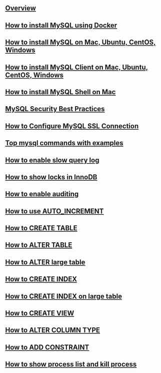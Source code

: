 ---
---

## [Overview](/reference/mysql/how-to/overview)

## [How to install MySQL using Docker](/reference/mysql/how-to/how-to-install-mysql-using-docker)

## [How to install MySQL on Mac, Ubuntu, CentOS, Windows](/reference/mysql/how-to/how-to-install-mysql-on-mac-ubuntu-centos-windows)

## [How to install MySQL Client on Mac, Ubuntu, CentOS, Windows](/reference/mysql/how-to/how-to-install-mysql-client-on-mac-ubuntu-centos-windows)

## [How to install MySQL Shell on Mac](/reference/mysql/how-to/how-to-install-mysql-shell-on-macos)

## [MySQL Security Best Practices](/reference/mysql/how-to/mysql-security-best-practices)

## [How to Configure MySQL SSL Connection](/reference/mysql/how-to/how-to-configure-mysql-ssl-connection)

## [Top mysql commands with examples](/reference/mysql/how-to/top-mysql-commands-with-examples)

## [How to enable slow query log](/reference/mysql/how-to/how-to-enable-slow-query-log-mysql)

## [How to show locks in InnoDB](/reference/mysql/how-to/how-to-show-mysql-locks)

## [How to enable auditing](/reference/mysql/how-to/how-to-enable-auditing-mysql)

## [How to use AUTO_INCREMENT](/reference/mysql/how-to/how-to-use-auto-increment-mysql)

## [How to CREATE TABLE](/reference/mysql/how-to/how-to-create-table-mysql)

## [How to ALTER TABLE](/reference/mysql/how-to/how-to-alter-table-mysql)

## [How to ALTER large table](/reference/mysql/how-to/how-to-alter-large-table-mysql)

## [How to CREATE INDEX](/reference/mysql/how-to/how-to-create-index-mysql)

## [How to CREATE INDEX on large table](/reference/mysql/how-to/how-to-create-index-on-large-table-mysql)

## [How to CREATE VIEW](/reference/mysql/how-to/how-to-create-view-mysql)

## [How to ALTER COLUMN TYPE](/reference/mysql/how-to/how-to-alter-column-type-mysql)

## [How to ADD CONSTRAINT](/reference/mysql/how-to/how-to-add-constraint-mysql)

## [How to show process list and kill process](/reference/mysql/how-to/how-to-show-mysql-process-list-and-kill-process)
